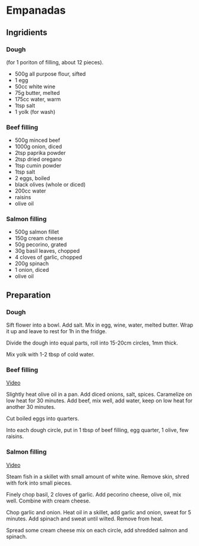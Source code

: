 # Empanadas

## Ingridients

### Dough

(for 1 poriton of filling, about 12 pieces).

- 500g all purpose flour, sifted
- 1 egg
- 50cc white wine
- 75g butter, melted
- 175cc water, warm
- 1tsp salt
- 1 yolk (for wash)

### Beef filling

- 500g minced beef
- 1000g onion, diced
- 2tsp paprika powder
- 2tsp dried oregano
- 1tsp cumin powder
- 1tsp salt
- 2 eggs, boiled
- black olives (whole or diced)
- 200cc water
- raisins
- olive oil

### Salmon filling

- 500g salmon fillet
- 150g cream cheese
- 50g pecorino, grated
- 30g basil leaves, chopped
- 4 cloves of garlic, chopped
- 200g spinach
- 1 onion, diced
- olive oil

## Preparation

### Dough

Sift flower into a bowl. Add salt. Mix in egg, wine, water, melted butter. Wrap it up and leave to rest for 1h in the fridge.

Divide the dough into equal parts, roll into 15-20cm circles, 1mm thick.

Mix yolk with 1-2 tbsp of cold water.

### Beef filling

[Video](https://www.youtube.com/watch?v=orELQeUL8J8)

Slightly heat olive oil in a pan. Add diced onions, salt, spices. Caramelize on low heat for 30 minutes. Add beef, mix well, add water, keep on low heat for another 30 minutes.

Cut boiled eggs into quarters.

Into each dough circle, put in 1 tbsp of beef filling, egg quarter, 1 olive, few raisins.

### Salmon filling 

[Video](https://www.youtube.com/watch?v=YDw9IuwIP4g)

Steam fish in a skillet with small amount of white wine. Remove skin, shred with fork into small pieces.

Finely chop basil, 2 cloves of garlic. Add pecorino cheese, olive oil, mix well. Combine with cream cheese.

Chop garlic and onion. Heat oil in a skillet, add garlic and onion, sweat for 5 minutes. Add spinach and sweat until wilted. Remove from heat.

Spread some cream cheese mix on each circle, add shredded salmon and spinach.
